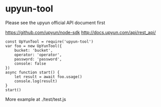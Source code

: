 # upyun-tool

Please see the upyun official API document first

https://github.com/upyun/node-sdk
http://docs.upyun.com/api/rest_api/

    const UpYunTool = require('upyun-tool')
    var foo = new UpYunTool({
        bucket: 'bucket',
        operator: 'operator',
        password: 'password',
        console: false
    })
    async function start() {
        let result = await foo.usage()
        console.log(result)
    }
    start()

More example at ./test/test.js
